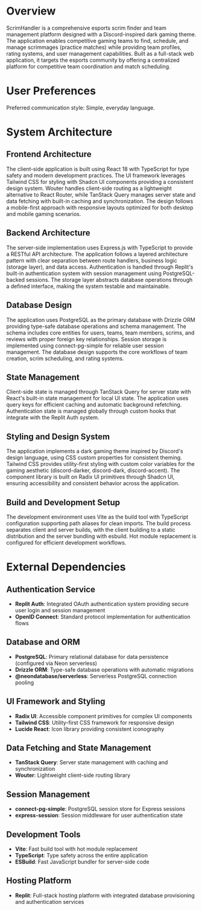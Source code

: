 # Overview

ScrimHandler is a comprehensive esports scrim finder and team management platform designed with a Discord-inspired dark gaming theme. The application enables competitive gaming teams to find, schedule, and manage scrimmages (practice matches) while providing team profiles, rating systems, and user management capabilities. Built as a full-stack web application, it targets the esports community by offering a centralized platform for competitive team coordination and match scheduling.

# User Preferences

Preferred communication style: Simple, everyday language.

# System Architecture

## Frontend Architecture
The client-side application is built using React 18 with TypeScript for type safety and modern development practices. The UI framework leverages Tailwind CSS for styling with Shadcn UI components providing a consistent design system. Wouter handles client-side routing as a lightweight alternative to React Router, while TanStack Query manages server state and data fetching with built-in caching and synchronization. The design follows a mobile-first approach with responsive layouts optimized for both desktop and mobile gaming scenarios.

## Backend Architecture
The server-side implementation uses Express.js with TypeScript to provide a RESTful API architecture. The application follows a layered architecture pattern with clear separation between route handlers, business logic (storage layer), and data access. Authentication is handled through Replit's built-in authentication system with session management using PostgreSQL-backed sessions. The storage layer abstracts database operations through a defined interface, making the system testable and maintainable.

## Database Design
The application uses PostgreSQL as the primary database with Drizzle ORM providing type-safe database operations and schema management. The schema includes core entities for users, teams, team members, scrims, and reviews with proper foreign key relationships. Session storage is implemented using connect-pg-simple for reliable user session management. The database design supports the core workflows of team creation, scrim scheduling, and rating systems.

## State Management
Client-side state is managed through TanStack Query for server state with React's built-in state management for local UI state. The application uses query keys for efficient caching and automatic background refetching. Authentication state is managed globally through custom hooks that integrate with the Replit Auth system.

## Styling and Design System
The application implements a dark gaming theme inspired by Discord's design language, using CSS custom properties for consistent theming. Tailwind CSS provides utility-first styling with custom color variables for the gaming aesthetic (discord-darker, discord-dark, discord-accent). The component library is built on Radix UI primitives through Shadcn UI, ensuring accessibility and consistent behavior across the application.

## Build and Development Setup
The development environment uses Vite as the build tool with TypeScript configuration supporting path aliases for clean imports. The build process separates client and server builds, with the client building to a static distribution and the server bundling with esbuild. Hot module replacement is configured for efficient development workflows.

# External Dependencies

## Authentication Service
- **Replit Auth**: Integrated OAuth authentication system providing secure user login and session management
- **OpenID Connect**: Standard protocol implementation for authentication flows

## Database and ORM
- **PostgreSQL**: Primary relational database for data persistence (configured via Neon serverless)
- **Drizzle ORM**: Type-safe database operations with automatic migrations
- **@neondatabase/serverless**: Serverless PostgreSQL connection pooling

## UI Framework and Styling
- **Radix UI**: Accessible component primitives for complex UI components
- **Tailwind CSS**: Utility-first CSS framework for responsive design
- **Lucide React**: Icon library providing consistent iconography

## Data Fetching and State Management
- **TanStack Query**: Server state management with caching and synchronization
- **Wouter**: Lightweight client-side routing library

## Session Management
- **connect-pg-simple**: PostgreSQL session store for Express sessions
- **express-session**: Session middleware for user authentication state

## Development Tools
- **Vite**: Fast build tool with hot module replacement
- **TypeScript**: Type safety across the entire application
- **ESBuild**: Fast JavaScript bundler for server-side code

## Hosting Platform
- **Replit**: Full-stack hosting platform with integrated database provisioning and authentication services